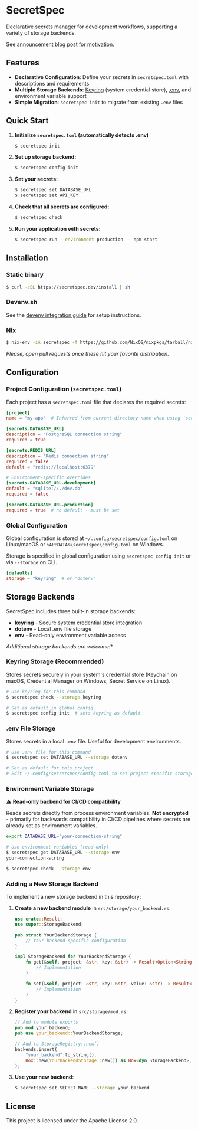 # SecretSpec

Declarative secrets manager for development workflows, supporting a variety of storage backends.

See [announcement blog post for motivation](XXX).

## Features

- **Declarative Configuration**: Define your secrets in `secretspec.toml` with descriptions and requirements
- **Multiple Storage Backends**: [Keyring](https://docs.rs/keyring/latest/keyring/) (system credential store), [.env](https://www.dotenv.org/), and environment variable support
- **Simple Migration**: `secretspec init` to migrate from existing `.env` files

## Quick Start

1. **Initialize `secretspec.toml` (automatically detects .env)**
   ```bash
   $ secretspec init
   ```

2. **Set up storage backend:**
   ```bash
   $ secretspec config init
   ```

3. **Set your secrets:**
   ```bash
   $ secretspec set DATABASE_URL
   $ secretspec set API_KEY
   ```

4. **Check that all secrets are configured:**
   ```bash
   $ secretspec check
   ```

5. **Run your application with secrets:**
   ```bash
   $ secretspec run --environment production -- npm start
   ```

## Installation

### Static binary

```bash
$ curl -sSL https://secretspec.dev/install | sh
```

### Devenv.sh

See the [devenv integration guide](https://secretspec.dev/docs/devenv) for setup instructions.

### Nix

```bash
$ nix-env -iA secretspec -f https://github.com/NixOS/nixpkgs/tarball/nixpkgs-unstable
```

*Please, open pull requests once these hit your favorite distribution.*

## Configuration

### Project Configuration (`secretspec.toml`)

Each project has a `secretspec.toml` file that declares the required secrets:

```toml
[project]
name = "my-app"  # Inferred from current directory name when using `secretspec init`

[secrets.DATABASE_URL]
description = "PostgreSQL connection string"
required = true

[secrets.REDIS_URL]
description = "Redis connection string"
required = false
default = "redis://localhost:6379"

# Environment-specific overrides
[secrets.DATABASE_URL.development]
default = "sqlite://./dev.db"
required = false

[secrets.DATABASE_URL.production]
required = true  # no default - must be set
```

### Global Configuration

Global configuration is stored at `~/.config/secretspec/config.toml` on Linux/macOS or `%APPDATA%\secretspec\config.toml` on Windows.

Storage is specified in global configuration using `secretspec config init` or via `--storage` on CLI.

```toml
[defaults]
storage = "keyring"  # or "dotenv"
```

## Storage Backends

SecretSpec includes three built-in storage backends:

- **keyring** - Secure system credential store integration
- **dotenv** - Local .env file storage
- **env** - Read-only environment variable access

*Additional storage backends are welcome!**

### Keyring Storage (Recommended)

Stores secrets securely in your system's credential store (Keychain on macOS, Credential Manager on Windows, Secret Service on Linux).

```bash
# Use keyring for this command
$ secretspec check --storage keyring

# Set as default in global config
$ secretspec config init  # sets keyring as default
```

### .env File Storage

Stores secrets in a local `.env` file. Useful for development environments.

```bash
# Use .env file for this command
$ secretspec set DATABASE_URL --storage dotenv

# Set as default for this project
# Edit ~/.config/secretspec/config.toml to set project-specific storage
```

### Environment Variable Storage

⚠️ **Read-only backend for CI/CD compatibility**

Reads secrets directly from process environment variables. **Not encrypted** - primarily for backwards compatibility in CI/CD pipelines where secrets are already set as environment variables.

```bash
export DATABASE_URL="your-connection-string"

# Use environment variables (read-only)
$ secretspec get DATABASE_URL --storage env
your-connection-string

$ secretspec check --storage env
```

### Adding a New Storage Backend

To implement a new storage backend in this repository:

1. **Create a new backend module** in `src/storage/your_backend.rs`:
   ```rust
   use crate::Result;
   use super::StorageBackend;

   pub struct YourBackendStorage {
       // Your backend-specific configuration
   }

   impl StorageBackend for YourBackendStorage {
       fn get(&self, project: &str, key: &str) -> Result<Option<String>> {
           // Implementation
       }

       fn set(&self, project: &str, key: &str, value: &str) -> Result<()> {
           // Implementation
       }
   }
   ```

2. **Register your backend** in `src/storage/mod.rs`:
   ```rust
   // Add to module exports
   pub mod your_backend;
   pub use your_backend::YourBackendStorage;

   // Add to StorageRegistry::new()
   backends.insert(
       "your_backend".to_string(),
       Box::new(YourBackendStorage::new()) as Box<dyn StorageBackend>,
   );
   ```

3. **Use your new backend**:
   ```bash
   $ secretspec set SECRET_NAME --storage your_backend
   ```

## License

This project is licensed under the Apache License 2.0.
